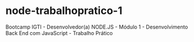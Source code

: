 # node-trabalhopratico-1
Bootcamp IGTI - Desenvolvedor(a) NODE.JS - Módulo 1 - Desenvolvimento Back End com JavaScript - Trabalho Prático
